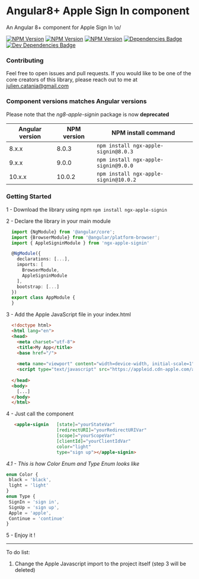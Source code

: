 # Angular8+ Apple Sign In component 
An Angular 8+ component for Apple Sign In \o/

[![NPM Version](https://img.shields.io/npm/v/ngx-apple-signin.svg)](https://npmjs.org/package/ngx-apple-signin)
[![NPM Version](https://img.shields.io/npm/dm/ngx-apple-signin.svg)](https://npmjs.org/package/ngx-apple-signin)
[![NPM Version](https://img.shields.io/npm/dm/ng8-apple-signin.svg)](https://npmjs.org/package/ng8-apple-signin)
[![Dependencies Badge](https://david-dm.org/j-catania/ngx-apple-signin/status.svg)](https://david-dm.org/j-catania/ngx-apple-signin)
[![Dev Dependencies Badge](https://david-dm.org/j-catania/ngx-apple-signin/dev-status.svg)](https://david-dm.org/j-catania/ngx-apple-signin?type=dev)

### Contributing
Feel free to open issues and pull requests. If you would like to be one of the core creators of this library, please reach out to me at julien.catania@gmail.com

### Component versions matches Angular versions
Please note that the *ng8-apple-signin* package is now **deprecated**

| Angular version 	| NPM version 	| NPM install command                   	|
|-----------------	|-------------	|---------------------------------------	|
| 8.x.x           	| 8.0.3       	| `npm install ngx-apple-signin@8.0.3`  	|
| 9.x.x           	| 9.0.0       	| `npm install ngx-apple-signin@9.0.0`  	|
| 10.x.x          	| 10.0.2      	| `npm install ngx-apple-signin@10.0.2` 	|


### Getting Started
1 - Download the library using npm `npm install ngx-apple-signin`

2 - Declare the library in your main module
  ```typescript
    import {NgModule} from '@angular/core';
    import {BrowserModule} from '@angular/platform-browser';
    import { AppleSigninModule } from 'ngx-apple-signin'
  
    @NgModule({
      declarations: [...],
      imports: [
        BrowserModule,
        AppleSigninModule
      ],
      bootstrap: [...]
    })
    export class AppModule {
    }
  ``` 
3 - Add the Apple JavaScript file in your index.html
  ```html
    <!doctype html>
    <html lang="en">
    <head>
      <meta charset="utf-8">
      <title>My App</title>
      <base href="/">
    
      <meta name="viewport" content="width=device-width, initial-scale=1">
      <script type="text/javascript" src="https://appleid.cdn-apple.com/appleauth/static/jsapi/appleid/1/en_US/appleid.auth.js"></script>
    
    </head>
    <body>
      [...]
    </body>
    </html>
  ```
4 - Just call the component
  ```html
     <apple-signin   [state]="yourStateVar"
                     [redirectURI]="yourRedirectURIVar"
                     [scope]="yourScopeVar"
                     [clientId]="yourClientIdVar"
                     color="light"
                     type="sign up"></apple-signin>
 ``` 
_4.1 - This is how Color Enum and Type Enum looks like_
 ```typescript
enum Color {
  black = 'black',
  light = 'light'
}
enum Type {
  SignIn = 'sign in',
  SignUp = 'sign up',
  Apple = 'apple',
  Continue = 'continue'
}
```
  
5 - Enjoy it !

------------

To do list:
  1. Change the Apple Javascript import to the project itself (step 3 will be deleted)
